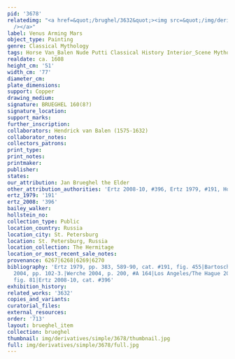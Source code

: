 ```yaml
---
pid: '3678'
relatedimg: "<a href=&quot;/brughel/3632&quot;><img src=&quot;/img/derivatives/simple/3632/thumbnail.jpg&quot;
  /></a>"
label: Venus Arming Mars
object_type: Painting
genre: Classical Mythology
tags: Horse Van_Balen Nude Putti Classical History Interior_Scene Mythological Armor
realdate: ca. 1608
height_cm: '51'
width_cm: '77'
diameter_cm: 
plate_dimensions: 
support: Copper
drawing_medium: 
signature: BRUEGHEL 160(8?)
signature_location: 
support_marks: 
further_inscription: 
collaborators: Hendrick van Balen (1575-1632)
collaborator_notes: 
collectors_patrons: 
print_type: 
print_notes: 
printmaker: 
publisher: 
states: 
our_attribution: Jan Brueghel the Elder
other_attribution_authorities: 'Ertz 2008-10, #396, Ertz 1979, #191, Honig database'
ertz_1979: '191'
ertz_2008: '396'
bailey_walker: 
hollstein_no: 
collection_type: Public
location_country: Russia
location_city: St. Petersburg
location: St. Petersburg, Russia
location_collection: The Hermitage
location_or_most_recent_sale_notes: 
provenance: 6267|6268|6269|6270
bibliography: 'Ertz 1979, pp. 383, 589-90, cat. #191, fig. 455|Bartoschek & Vogtherr
  2004, pp. 102-3.|Werche 2004, p. 200, #A 164|Los Angeles/The Hague 2006, p. 149,
  fig. 81|Ertz 2008-10, cat. #396'
exhibition_history: 
related_works: '3632'
copies_and_variants: 
curatorial_files: 
external_resources: 
order: '713'
layout: brueghel_item
collection: brueghel
thumbnail: img/derivatives/simple/3678/thumbnail.jpg
full: img/derivatives/simple/3678/full.jpg
---
```

